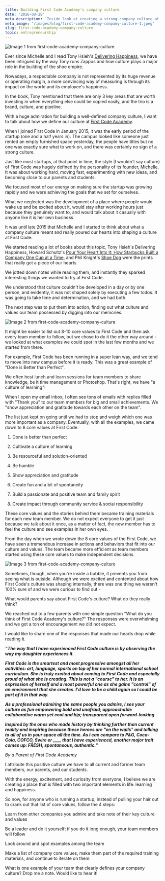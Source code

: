 ```yaml
---
title: Building First Code Academy's company culture
date: '2016-08-28'
meta_description: 'Inside look at creating a strong company culture at First Code Academy. Learn key principles for fostering a positive and productive work environment.'
meta_image: '/images/blog/first-code-academy-company-culture-1.jpeg'
slug: first-code-academy-company-culture
topic: entrepreneurship
---
```

<img src="/images/blog/first-code-academy-company-culture-1.png" alt="Image 1 from first-code-academy-company-culture" class="cover-image" />


Ever since Michelle and I read Tony Hsieh's <a href="https://www.amazon.com/Delivering-Happiness-Profits-Passion-Purpose-ebook/dp/B00FOT936Y">Delivering Happiness</a>, we have been intrigued by the way Tony runs Zappos and how culture plays a major role in the building of the shoe empire.

Nowadays, a respectable company is not represented by its huge revenue or operating margin, a more convincing way of measuring is through its impact on the world and its employee's happiness.

In the book, Tony mentioned that there are only 3 key areas that are worth investing in when everything else could be copied easily, and the trio is a brand, culture, and pipeline.

With a huge admiration for building a well-defined company culture, I want to talk about how we define our culture at <a href="https://www.firstcodeacademy.com/">First Code Academy</a>.

When I joined First Code in January 2015, it was the early period of the startup (one and a half years in). The campus looked like someone just rented an empty furnished space yesterday, the people have titles but no one was exactly sure what to work on, and there was certainly no sign of a strong culture.

Just like most startups, at that point in time, the style (I wouldn't say culture) of First Code was hugely defined by the personality of its founder, <a href="http://www.sunmichelle.com/">Michelle</a>. It was about working hard, moving fast, experimenting with new ideas, and becoming close to our parents and students.

We focused most of our energy on making sure the startup was growing rapidly and we were achieving the goals that we set for ourselves.

What we neglected was the development of a place where people would wake up and be excited about it, would stay after working hours just because they genuinely want to, and would talk about it casually with anyone like it is her own business.

It was until late 2015 that Michelle and I started to think about what a company culture meant and really poured our hearts into shaping a culture at First Code.

We started reading a lot of books about this topic, Tony Hsieh's Delivering Happiness, Howard Schultz's <a href="https://amzn.to/2KbQ07N">Pour Your Heart Into It: How Starbucks Built a Company One Cup at a Time</a>, and Phil Knight's <a href="https://amzn.to/37cgqzn">Shoe Dog</a> were the prints that really got a piece of our hearts.

We jotted down notes while reading them, and instantly they sparked interesting things we wanted to try at First Code.

We understood that culture couldn't be developed in a day or by one person, and evidently, it was not shaped solely by executing a few todos. It was going to take time and determination, and we had both.

The next step was to put them into action, finding out what culture and values our team possessed by digging into our memories.

<img src="/images/blog/first-code-academy-company-culture-2.jpeg" alt="Image 2 from first-code-academy-company-culture" />


It might be easier to list out 8-10 core values to First Code and then ask every team member to follow, but we chose to do it the other way around - we looked at what examples we could spot in the last few months and we started from there.

For example, First Code has been running in a super lean way, and we tend to move into new campus before it is ready. This was a great example of "Done is Better than Perfect".

We often host lunch and learn sessions for team members to share knowledge, be it time management or Photoshop. That's right, we have "a culture of learning"!

When I open my email inbox, I often see tons of emails with replies filled with "Thank you" to our team members for big and small achievements. We "show appreciation and gratitude towards each other on the team".

The list just kept on going until we had to stop and weigh which one was more important as a company. Eventually, with all the examples, we came down to 8 core values at First Code:

1. Done is better than perfect

2. Cultivate a culture of learning

3. Be resourceful and solution-oriented

4. Be humble

5. Show appreciation and gratitude

6. Create fun and a bit of spontaneity

7. Build a passionate and positive team and family spirit

8. Create impact through community service & social responsibility

These core values and the stories behind them became training materials for each new team member. We do not expect everyone to get it just because we talk about it once, as a matter of fact, the new member has to feel the culture and see examples in her own eyes.

From the day when we wrote down the 8 core values of the First Code, we have seen a tremendous increase in actions and behaviors that fit into our culture and values. The team became more efficient as team members started using these core values to make independent decisions.

<img src="/images/blog/first-code-academy-company-culture-3.jpeg" alt="Image 3 from first-code-academy-company-culture" />


Sometimes, though, when you're inside a bubble, it prevents you from seeing what is outside. Although we were excited and contented about how First Code's culture was shaping internally, there was one thing we weren't 100% sure of and we were curious to find out -

What would parents say about First Code's culture? What do they really think?

We reached out to a few parents with one simple question "What do you think of First Code Academy's culture?" The responses were overwhelming and we got a ton of encouragement we did not expect.

I would like to share one of the responses that made our hearts drop while reading it.

***"The way that I have experienced First Code culture is by observing the way my daughter experiences it.***

***First Code is the smartest and most progressive amongst all her activities: art, language, sports on top of her normal international school curriculum. She is truly excited about coming to First Code and especially proud of what she is creating. This is not a "course" to her. It is an expression of herself and a most powerful one as she gains "control" of an environment that she creates. I'd love to be a child again so I could be part of it in that way.***

***As a professional admiring the same people you admire, I see your culture as fun empowering bold and unafraid; approachable collaborative warm yet cool and hip; transparent open forward-looking.***

***Inspired by the ones who made history by thinking further than current reality and inspiring because these heroes are "on the walls" and talking to all of us in your space all the time. As I can compare to P&G, Coca-Cola, COFCO, Swire or ____ that I have experienced, another major trait comes up: FRESH, spontaneous, authentic."***

*By a Parent of First Code Academy*

I attribute this positive culture we have to all current and former team members, our parents, and our students.

With the energy, excitement, and curiosity from everyone, I believe we are creating a place that is filled with two important elements in life: learning and happiness.

So now, for anyone who is running a startup, instead of pulling your hair out to crank out that list of core values, follow the 4 steps:

Learn from other companies you admire and take note of their key culture and values

Be a leader and do it yourself; if you do it long enough, your team members will follow

Look around and spot examples among the team

Make a list of company core values, make them part of the required training materials, and continue to iterate on them

What is one example of your team that clearly defines your company culture? Drop me a note. Would like to hear it!
